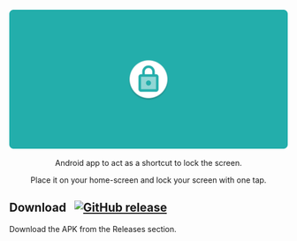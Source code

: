 <p align="center"><img src="/docs/cover-github.png" width="640" alt="lock-screen"></p>
<p align="center">Android app to act as a shortcut to lock the screen.</p>
<p align="center">Place it on your home-screen and lock your screen with one tap.</p>

## Download &nbsp; [![GitHub release](https://img.shields.io/github/v/release/acolombo25/lock-screen)](https://github.com/acolombo25/lock-screen/releases)
Download the APK from the Releases section.
